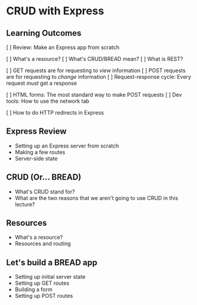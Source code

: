 # CRUD with Express

## Learning Outcomes

[ ] Review: Make an Express app from scratch

[ ] What's a resource?
[ ] What's CRUD/BREAD mean?
[ ] What is REST?

[ ] GET requests are for requesting to _view_ information
[ ] POST requests are for requesting to _change_ information
[ ] Request-response cycle: Every request _must_ get a response

[ ] HTML forms: The most standard way to make POST requests
[ ] Dev tools: How to use the network tab

[ ] How to do HTTP redirects in Express

## Express Review

* Setting up an Express server from scratch
* Making a few routes
* Server-side state

## CRUD (Or... BREAD)

* What's CRUD stand for?
* What are the two reasons that we aren't going to use CRUD in this lecture?


## Resources

* What's a resource?
* Resources and routing

## Let's build a BREAD app

* Setting up initial server state
* Setting up GET routes
* Building a form
* Setting up POST routes
